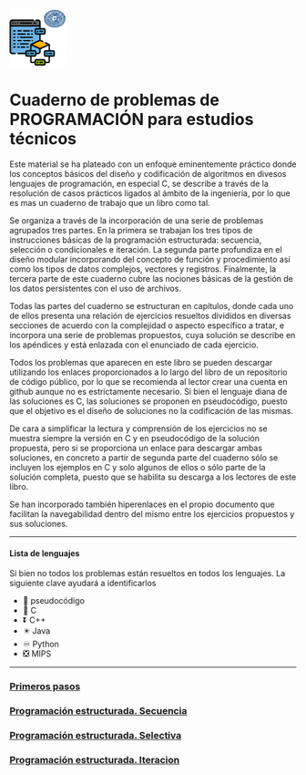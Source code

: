 
<img src="ualprog.png" width="100">

# **Cuaderno de problemas de PROGRAMACIÓN para estudios técnicos**


Este material se ha plateado con un enfoque eminentemente práctico donde los conceptos básicos del diseño y codificación de algoritmos en divesos lenguajes de programación, en especial C, se describe a través de la resolución de casos prácticos ligados al ámbito de la ingeniería, por lo que es mas un cuaderno de trabajo que un libro como tal.

Se organiza a través de la incorporación de una serie de problemas agrupados tres partes. En la primera se trabajan los tres tipos de instrucciones básicas de la programación estructurada: secuencia, selección o condicionales e iteración. La segunda parte profundiza en el diseño modular incorporando del concepto de función y procedimiento así como los tipos de datos complejos, vectores y registros. Finalmente, la tercera parte de este cuaderno cubre las nociones básicas de la gestión de los datos persistentes con el uso de archivos.

Todas las partes del cuaderno se estructuran en capítulos, donde cada uno de ellos presenta una relación de ejercicios resueltos divididos en diversas secciones de acuerdo con la complejidad o aspecto específico a tratar, e incorpora una serie de problemas propuestos, cuya solución se describe en los apéndices y está enlazada con el enunciado de cada ejercicio.

Todos los problemas que aparecen en este libro se pueden descargar utilizando los enlaces  proporcionados a lo largo del libro de un repositorio de código público, por lo que se recomienda al lector crear una cuenta en github aunque no es estrictamente necesario. Si bien el lenguaje diana de las soluciones es C, las soluciones se proponen en pseudocódigo, puesto que el objetivo es el diseño de soluciones no la codificación de las mismas.

De cara a simplificar la lectura y comprensión de los ejercicios no se muestra siempre la versión en C y en pseudocódigo de la solución propuesta, pero si se proporciona un enlace para descargar ambas soluciones, en concreto a partir de segunda parte del cuaderno sólo se incluyen los ejemplos en C y solo algunos de ellos o sólo parte de la solución completa, puesto que se habilita su descarga a los lectores de este libro.

Se han incorporado también hiperenlaces en el propio documento que facilitan la navegabilidad dentro del mismo entre los ejercicios propuestos y sus soluciones.
__________________
#### Lista de lenguajes
Si bien no todos los problemas están resueltos en todos los lenguajes. La siguiente clave ayudará a identificarlos

- :paw_prints: pseudocódigo
- :arrow_down_small: C
- :arrow_double_down: C++
- :eight_pointed_black_star: Java
- :infinity: Python
- :negative_squared_cross_mark: MIPS

___

### [Primeros pasos ][Primeros_pasos]
### [Programación estructurada. Secuencia ][Secuencia]
### [Programación estructurada. Selectiva ][Selectiva]
### [Programación estructurada. Iteracion ][Iteracion]

 [Primeros_pasos]: primerospasos.md
 [Secuencia]: secuencia.md
 [Selectiva]: selectiva.md
 [Iteracion]: selectiva.md
